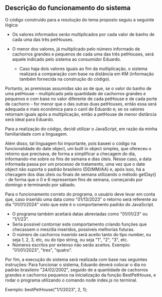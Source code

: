 ## Descrição do funcionamento do sistema

O código construído para a resolução do tema proposto seguiu a seguinte lógica:

- Os valores informados serão multiplicados por cada valor de banho de cada uma das três
  petHouses.
- O menor dos valores, já multiplicado pelo número informado de cachorros
  grandes e pequenos de cada uma das três petHouses, será aquele indicado pelo sistema ao
  consumidor Eduardo.

  - Caso haja dois valores iguais ao fim da multiplicação, o sistema
    realizará a comparação com base na distância em KM (informação também fornecida na construção
    do código).

Portanto, as premissas assumidas são as de que, se o valor do banho de uma petHouse - multiplicado pela quantidade de cachorros grandes e pequenos e com base no valor diferente de cada petHouse e de cada porte de cachorro - for menor que o das outras duas petHouses, então essa será adequada e mais econômica para o canil de Eduardo e; se os valores retornam iguais após a multiplicação, então a petHouse de menor distância será ideal para Eduardo.

Para a realização do código, decidi utilizar o JavaScript, em razão da minha familiaridade com a linguagem.

Além disso, tal linguagem foi importante, pois baseei o código na funcionalidade do date object, um built in object simples, que ofereceu o retorno que precisava, de forma a simplificar a checagem do dia, informando-me sobre os fins de semana e dias úteis.
Nesse caso, a data informada passa por um processo de tratamento, uma vez que o date object não suporta o padrão brasileiro (DD/MM/AA) e, após isso, há a checagem dos dias úteis ou finais de semana utilizando o método getDay() - de forma que o 0 e 6 representam fins de semana, começando por domingo e terminando por sábado.

Para o funcionamento correto do programa, o usuário deve levar em conta que, caso inserido uma data como "01/13/2023" o retorno será referente ao dia "01/01/2024" visto que este é o comportamento padrão do JavaScript.

- O programa também aceitará datas abreviadas como "01/01/23" ou "1/1/23".
- Seria possível contornar este comportamento criando funções que checassem o mes/dia inseridos, possiveis melhorias futuras.
- O número de cachorros inserido será aceito tanto do tipo number, ou seja 1, 2, 3, etc, ou do tipo string, ou seja "1", "2", "3", etc.
- Números escritos por extenso não serão aceitos. Exemplo: "01/01/2023", "tres", "quatro".

Por fim, a execução do sistema será realizada com base nas seguintes instruções: Para funcionar o sistema, Eduardo deverá colocar o dia no padrão brasileiro "24/02/2002", seguido de a quantidade de cachorros grandes e cachorros pequenos na inicialização da função BestPetHouse, e rodar o programa utilizando o comando node index.js no terminal.

Exemplo: bestPetHouse("1/1/2023", 2, 1);
